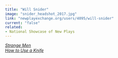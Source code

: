 ```yaml
---
title: "Will Snider"
image: "snider_headshot_2017.jpg"
link: "newplayexchange.org/users/4095/will-snider"
current: "false"
related:
- National Showcase of New Plays
---
```


<a href="https://newplayexchange.org/plays/56833/strange-men" rel="nofollow">*Strange Men*</a>\
<a href="https://newplayexchange.org/plays/38346/how-use-knife" rel="nofollow">*How to Use a Knife*</a>

